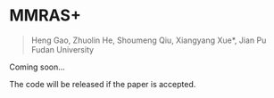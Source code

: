 # MMRAS+

> Heng Gao, Zhuolin He, Shoumeng Qiu, Xiangyang Xue*, Jian Pu  
> Fudan University  

Coming soon...

The code will be released if the paper is accepted.
